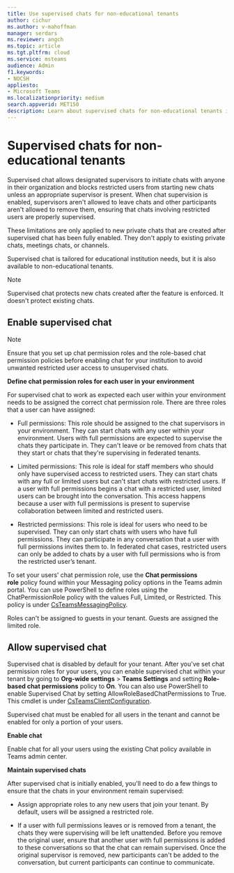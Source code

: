 ```yaml
---
title: Use supervised chats for non-educational tenants
author: cichur
ms.author: v-mahoffman
manager: serdars
ms.reviewer: angch
ms.topic: article
ms.tgt.pltfrm: cloud
ms.service: msteams
audience: Admin
f1.keywords:
- NOCSH
appliesto: 
- Microsoft Teams
ms.localizationpriority: medium
search.appverid: MET150
description: Learn about supervised chats for non-educational tenants in Microsoft Teams meetings. 
---
```


# Supervised chats for non-educational tenants

Supervised chat allows designated supervisors to initiate chats with anyone in their organization and blocks restricted users from starting new chats unless an appropriate supervisor is present. When chat supervision is enabled, supervisors aren't allowed to leave chats and other participants aren't allowed to remove them, ensuring that chats involving restricted users are properly supervised.

These limitations are only applied to new private chats that are created after supervised chat has been fully enabled. They don't apply to existing private chats, meetings chats, or channels.

Supervised chat is tailored for educational institution needs, but it is also available to non-educational tenants.

> [!NOTE]
> Supervised chat protects new chats created after the feature is enforced. It doesn't protect existing chats.

## Enable supervised chat

> [!NOTE]
> Ensure that you set up chat permission roles and the role-based chat permission policies before enabling chat for your institution to avoid unwanted restricted user access to unsupervised chats.

**Define chat permission roles for each user in your environment**

For supervised chat to work as expected each user within your environment needs to be assigned the correct chat permission role. There are three roles that a user can have assigned:

- Full permissions: This role should be assigned to the chat supervisors in your environment. They can start chats with any user within your environment. Users with full permissions are expected to supervise the chats they participate in. They can't leave or be removed from chats that they start or chats that they're supervising in federated tenants.

- Limited permissions: This role is ideal for staff members who should only have supervised access to restricted users. They can start chats with any full or limited users but can't start chats with restricted users. If a user with full permissions begins a chat with a restricted user, limited users can be brought into the conversation. This access happens because a user with full permissions is present to supervise collaboration between limited and restricted users.

- Restricted permissions: This role is ideal for users who need to be supervised. They can only start chats with users who have full permissions. They can participate in any conversation that a user with full permissions invites them to. In federated chat cases, restricted users can only be added to chats by a user with full permissions who is from the restricted user’s tenant.

To set your users’ chat permission role, use the **Chat permissions role** policy found within your Messaging policy options in the Teams admin portal. You can use PowerShell to define roles using the ChatPermissionRole policy with the values Full, Limited, or Restricted. This policy is under [CsTeamsMessagingPolicy](/powershell/module/skype/set-csteamsmessagingpolicy?view=skype-ps).

Roles can't be assigned to guests in your tenant. Guests are assigned the limited role.

## Allow supervised chat

Supervised chat is disabled by default for your tenant. After you've set chat permission roles for your users, you can enable supervised chat within your tenant by going to **Org-wide settings** > **Teams Settings** and setting **Role-based chat permissions** policy to **On**. You can also use PowerShell to enable Supervised Chat by setting AllowRoleBasedChatPermissions to True. This cmdlet is under [CsTeamsClientConfiguration](/powershell/module/skype/set-csteamsclientconfiguration?view=skype-ps).

Supervised chat must be enabled for all users in the tenant and cannot be enabled for only a portion of your users.

**Enable chat**

Enable chat for all your users using the existing Chat policy available in Teams admin center.

**Maintain supervised chats**

After supervised chat is initially enabled, you'll need to do a few things to ensure that the chats in your environment remain supervised:

- Assign appropriate roles to any new users that join your tenant. By default, users will be assigned a restricted role.

- If a user with full permissions leaves or is removed from a tenant, the chats they were supervising will be left unattended. Before you remove the original user, ensure that another user with full permissions is added to these conversations so that the chat can remain supervised. Once the original supervisor is removed, new participants can't be added to the conversation, but current participants can continue to communicate.
